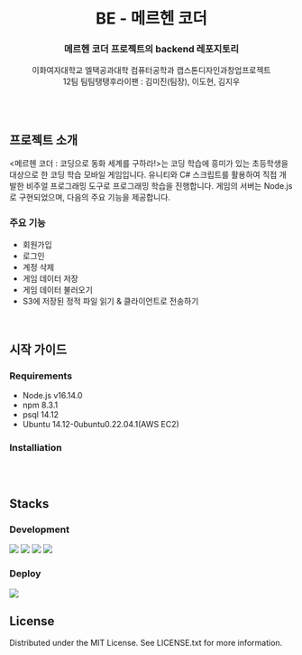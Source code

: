 <div align="center">
<h1>BE - 메르헨 코더</h1>
<h3>메르헨 코더 프로젝트의 backend 레포지토리</h3>
<p>이화여자대학교 엘택공과대학 컴퓨터공학과 캡스톤디자인과창업프로젝트<br>12팀 팀팀탱탱후라이팬 : 김미진(팀장), 이도현, 김지우</p><br></div><br>

## 프로젝트 소개
<메르헨 코더 : 코딩으로 동화 세계를 구하라!>는 코딩 학습에 흥미가 있는 초등학생을 대상으로 한 코딩 학습 모바일 게임입니다. 유니티와 C# 스크립트를 활용하여 직접 개발한 비주얼 프로그래밍 도구로 프로그래밍 학습을 진행합니다. 게임의 서버는 Node.js로 구현되었으며, 다음의 주요 기능을 제공합니다.

### 주요 기능
- 회원가입
- 로그인
- 계정 삭제
- 게임 데이터 저장
- 게임 데이터 불러오기
- S3에 저장된 정적 파일 읽기 & 클라이언트로 전송하기

<br>

## 시작 가이드
### Requirements
- Node.js v16.14.0
- npm 8.3.1
- psql 14.12
- Ubuntu 14.12-0ubuntu0.22.04.1(AWS EC2)
### Installiation
```

```


<br>

## Stacks
### Development
<div>
<img src="https://img.shields.io/badge/javascript-F7DF1E?style=for-the-badge&logo=javascript&logoColor=black">
<img src="https://img.shields.io/badge/node.js-339933?style=for-the-badge&logo=Node.js&logoColor=white">
<img src="https://img.shields.io/badge/express-000000?style=for-the-badge&logo=express&logoColor=white">
<img src="https://img.shields.io/badge/postgresql-4169E1?style=for-the-badge&logo=postgresql&logoColor=white">
</div>

### Deploy
<img src="https://img.shields.io/badge/amazonaws-232F3E?style=for-the-badge&logo=amazonaws&logoColor=white"> 


<br>

## License
Distributed under the MIT License. See LICENSE.txt for more information.

